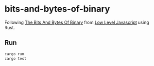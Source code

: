 # bits-and-bytes-of-binary

Following [The Bits And Bytes Of Binary](https://www.youtube.com/playlist?list=PLP29wDx6QmW47oPsNBFNEi_SYTOLDJXqQ) from [Low Level Javascript](https://www.youtube.com/channel/UC56l7uZA209tlPTVOJiJ8Tw) using Rust.

## Run

```sh
cargo run
cargo test
```
